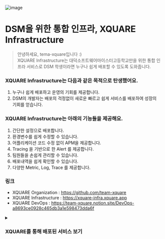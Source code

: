 ![image](https://user-images.githubusercontent.com/67373938/225011454-59943482-b4f7-4a18-adbe-5cf08d711bd4.gif)
# DSM을 위한 통합 인프라, XQUARE Infrastructure
> 안녕하세요, tema-xquare입니다 :)  
XQUARE Infrastructure는 대덕소프트웨어마이스터고등학교만을 위한 통합 인프라 서비스로 DSM 학생이라면 누구나 쉽게 배포할 수 있도록 도와줍니다.

### XQUARE Infrastructure는 다음과 같은 목적으로 탄생했어요.
1. 누구나 쉽게 배포하고 운영의 기회를 제공합니다.
2. DSM의 개발자는 배포의 걱정없이 새로운 빠르고 쉽게 서비스를 배포하여 성장의 기회를 얻습니다.

### XQUARE Infrastructure는 아래의 기능들을 제공해요.
1. 간단한 설정으로 배포합니다.
2. 환경변수를 쉽게 수정할 수 있습니다.
3. 어플리케이션 코드 수정 없이 APM을 제공합니다.
4. Tracing 을 기반으로 한 Alert 를 제공합니다.
5. 팀원들을 손쉽게 관리할 수 있습니다.
6. 배포내역을 쉽게 확인할 수 있습니다.
7. 다양한 Metric, Log, Trace 를 제공합니다.

### 링크
* XQUARE Organization : https://github.com/team-xquare 
* XQUARE Infrastructure : https://xquare-infra.xquare.app
* XQUARE DevOps : https://team-xquare.notion.site/DevOps-a8693ce0928c465db3a1e598473dda6f

<details>
<summary><h3>XQUARE를 통해 배포된 서비스 보기</h3></summary>

### ENTRY

| Service | GitHub | URL |
|---------|--------|-----|
| entry-admission | [GitHub](https://github.com/EntryDSM/Entry-Admission) | [admission.entrydsm.hs.kr](https://admission.entrydsm.hs.kr) |
| entry-admin | [GitHub](https://github.com/EntryDSM/Entry-Admission) | [admin.entrydsm.hs.kr](https://admin.entrydsm.hs.kr) |
| entry-auth | [GitHub](https://github.com/EntryDSM/Entry-Admission) | [auth.entrydsm.hs.kr](https://auth.entrydsm.hs.kr) |
| entry-user | [GitHub](https://github.com/EntryDSM/Entry-Admission) | [www.entrydsm.hs.kr](https://www.entrydsm.hs.kr) |
| casper-config-server | [GitHub](https://github.com/EntryDSM/Casper-Config-Server) | [config.entrydsm.hs.kr](https://config.entrydsm.hs.kr) |
| casper-gate-way | [GitHub](https://github.com/EntryDSM/Equus-Api-Gateway) | [api.entrydsm.hs.kr](https://api.entrydsm.hs.kr) |
| casper-application | [GitHub](https://github.com/EntryDSM/Casper-Application) | [casper-application.entrydsm.hs.kr](https://casper-application.entrydsm.hs.kr) |
| casper-feed | [GitHub](https://github.com/EntryDSM/Casper-Feed) | [casper-feed.entrydsm.hs.kr](https://casper-feed.entrydsm.hs.kr) |
| casper-user | [GitHub](https://github.com/EntryDSM/Casper-User) | [casper-user.entrydsm.hs.kr](https://casper-user.entrydsm.hs.kr) |
| casper-status | [GitHub](https://github.com/EntryDSM/Casper-Status) | [casper-status.entrydsm.hs.kr](https://casper-status.entrydsm.hs.kr) |
| casper-schedule | [GitHub](https://github.com/EntryDSM/Casper-Schedule) | [casper-schedule.entrydsm.hs.kr](https://casper-schedule.entrydsm.hs.kr) |

### JOBIS

| Service | GitHub | URL |
|---------|--------|-----|
| be-prod | [GitHub](https://github.com/Team-return/JOBIS-DSM-BE) | [jobis-api.dsmhs.kr](https://jobis-api.dsmhs.kr) |
| be-stag | [GitHub](https://github.com/Team-return/JOBIS-DSM-BE) | [jobis-api-stag.dsmhs.kr](https://jobis-api-stag.dsmhs.kr) |
| fe-admin-prod | [GitHub](https://github.com/Team-return/JOBIS-FE-V2) | [jobis-admin.dsmhs.kr](https://jobis-admin.dsmhs.kr) |
| fe-admin-stag | [GitHub](https://github.com/Team-return/JOBIS-FE-V2) | [jobis-admin-stag.dsmhs.kr](https://jobis-admin-stag.dsmhs.kr) |
| fe-company-prod | [GitHub](https://github.com/Team-return/JOBIS-FE-V2) | [jobis-company.dsmhs.kr](https://jobis-company.dsmhs.kr) |
| fe-company-stag | [GitHub](https://github.com/Team-return/JOBIS-FE-V2) | [jobis-company-stag.dsmhs.kr](https://jobis-company-stag.dsmhs.kr) |
| fe-student-prod | [GitHub](https://github.com/Team-return/JOBIS-FE-V2) | [jobis.dsmhs.kr](https://jobis.dsmhs.kr) |
| fe-student-stag | [GitHub](https://github.com/Team-return/JOBIS-FE-V2) | [jobis-stag.dsmhs.kr](https://jobis-stag.dsmhs.kr) |

### DMS

| Service | GitHub | URL |
|---------|--------|-----|
| dms-main-prod | [GitHub](https://github.com/team-aliens/DMS-Backend) | No routes |
| dms-main-stag | [GitHub](https://github.com/team-aliens/DMS-Backend) | No routes |
| dms-gateway-stag | [GitHub](https://github.com/team-aliens/DMS-Backend) | [dev-api-dms.dsmhs.kr](https://dev-api-dms.dsmhs.kr) |
| dms-gateway-prod | [GitHub](https://github.com/team-aliens/DMS-Backend) | [api-dms.dsmhs.kr](https://api-dms.dsmhs.kr) |
| dms-frontend-prod | [GitHub](https://github.com/team-aliens/DMS-Frontend) | [admin-dms.dsmhs.kr](https://admin-dms.dsmhs.kr) |
| dms-frontend-stag | [GitHub](https://github.com/team-aliens/DMS-Frontend) | [admin-dev-dms.dsmhs.kr](https://admin-dev-dms.dsmhs.kr) |
| dms-webview-prod | [GitHub](https://github.com/team-aliens/dms-webview) | [webview-dms.dsmhs.kr](https://webview-dms.dsmhs.kr) |

### PICK

| Service | GitHub | URL |
|---------|--------|-----|
| pick-core-prod | [GitHub](https://github.com/DSM-PICK/PICK_CORE_SERVER) | [pick-core.dsmhs.kr](https://pick-core.dsmhs.kr) |
| pick-core-stag | [GitHub](https://github.com/DSM-PICK/PICK_CORE_SERVER) | [pick-core-stag.dsmhs.kr](https://pick-core-stag.dsmhs.kr) |
| pick-admin-prod | [GitHub](https://github.com/DSM-PICK/PiCK2024_FRONT_V2) | [pick-admin.dsmhs.kr](https://pick-admin.dsmhs.kr) |
| pick-admin-stag | [GitHub](https://github.com/DSM-PICK/PiCK2024_FRONT_V2) | [pick-admin-stag.dsmhs.kr](https://pick-admin-stag.dsmhs.kr) |
| pick-teacher-prod | [GitHub](https://github.com/DSM-PICK/PiCK2024_FRONT_TEACHER_V2) | [pick-teacher.dsmhs.kr](https://pick-teacher.dsmhs.kr) |
| pick-teacher-stag | [GitHub](https://github.com/DSM-PICK/PiCK2024_FRONT_TEACHER_V2) | [pick-teacher-stag.dsmhs.kr](https://pick-teacher-stag.dsmhs.kr) |

### XQUARE

| Service | GitHub | URL |
|---------|--------|-----|
| xquare-frontend-prod | [GitHub](https://github.com/team-xquare/xquare-frontend-v2) | [infra.dsmhs.kr](https://infra.dsmhs.kr) |
| xquare-frontend-stag | [GitHub](https://github.com/team-xquare/xquare-frontend-v2) | [infra-stag.dsmhs.kr](https://infra-stag.dsmhs.kr) |
| xquare-infra-prod | [GitHub](https://github.com/team-xquare/xquare-infra-backend) | [xquare-api.dsmhs.kr](https://xquare-api.dsmhs.kr) |
| xquare-infra-stag | [GitHub](https://github.com/team-xquare/xquare-infra-backend) | [xquare-api-stag.dsmhs.kr](https://xquare-api-stag.dsmhs.kr) |
| test-backend | [GitHub](https://github.com/team-xquare/test-backend) | No routes |
| test-frontend | [GitHub](https://github.com/team-xquare/test-frontend) | No routes |

### DSMREPO

| Service | GitHub | URL |
|---------|--------|-----|
| whopper-prod | [GitHub](https://github.com/DSM-Repo/Whopper) | [api.dsm-repo.com](https://api.dsm-repo.com) |
| repo-main-prod | [GitHub](https://github.com/DSM-Repo/repo) | [www.dsm-repo.com](https://www.dsm-repo.com) |
| repo-teacher-prod | [GitHub](https://github.com/DSM-Repo/repo) | [teacher.dsm-repo.com](https://teacher.dsm-repo.com) |
| repo-user-prod | [GitHub](https://github.com/DSM-Repo/repo) | [user.dsm-repo.com](https://user.dsm-repo.com) |

### MOZU

| Service | GitHub | URL |
|---------|--------|-----|
| mozu-server-prod | [GitHub](https://github.com/team-mozu/mozu-BE) | [mozu.dsmhs.kr](https://mozu.dsmhs.kr) |
| mozu-server-stag | [GitHub](https://github.com/team-mozu/mozu-BE) | [mozu-stag.dsmhs.kr](https://mozu-stag.dsmhs.kr) |
| mozu-server-v2-prod | [GitHub](https://github.com/team-mozu/mozu-BE-v2) | [mozu-v2-prod.dsmhs.kr](https://mozu-v2-prod.dsmhs.kr) |
| mozu-server-v2-stag | [GitHub](https://github.com/team-mozu/mozu-BE-v2) | [mozu-v2-stag.dsmhs.kr](https://mozu-v2-stag.dsmhs.kr) |

### YEIT

| Service | GitHub | URL |
|---------|--------|-----|
| image-analysis-server | [GitHub](https://github.com/team-yeit/image-analysis-server) | [yeit-image-api.dsmhs.kr](https://yeit-image-api.dsmhs.kr) |
| intent-recognition-server | [GitHub](https://github.com/team-yeit/intent-recognition-server) | [yeit-intent-recognition-api.dsmhs.kr](https://yeit-intent-recognition-api.dsmhs.kr) |

### DAEDONG

| Service | GitHub | URL |
|---------|--------|-----|
| sillok-be-prod | [GitHub](https://github.com/Team-jeong-ho-kim/Sillok_BE) | [sillok-api.dsmhs.kr](https://sillok-api.dsmhs.kr) |

### DAEDONGYEOJIDO

| Service | GitHub | URL |
|---------|--------|-----|
| whispy-prod | [GitHub](https://github.com/Team-jeong-ho-kim/Whispy_BE) | [whispy.dsmhs.kr](https://whispy.dsmhs.kr) |

### DSMAUTHSERVICE

| Service | GitHub | URL |
|---------|--------|-----|
| dsm-login-prod | [GitHub](https://github.com/DAS-DsmAuthService/Dsm-login-server) | [dsm-login.dsmhs.kr](https://dsm-login.dsmhs.kr) |

### GRAMTEST

| Service | GitHub | URL |
|---------|--------|-----|
| server | [GitHub](https://github.com/xquare-mirror/MIRROR-f8a91e7c3dbe6a42f9c7d08e14b3af9271c5e8a7b6d2f4c1e9a8d7b2f6e3c9d1058b2a4f1c6d7e9b0f3a5c7d8e) | [gramtest-api.dsmhs.kr](https://gramtest-api.dsmhs.kr) |

### GUJEUKCHECKIN

| Service | GitHub | URL |
|---------|--------|-----|
| server | [GitHub](https://github.com/GuJeuk-Check-in/GuJeuk-Check-In_server) | [gujeuk-api.dsmhs.kr](https://gujeuk-api.dsmhs.kr) |

### NONAMED

| Service | GitHub | URL |
|---------|--------|-----|
| lotura-prod | [GitHub](https://github.com/team-osj/Lotura_BackEnd_V2) | [lotura.dsmhs.kr](https://lotura.dsmhs.kr) |

</details>

